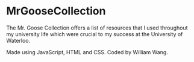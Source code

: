 # MrGooseCollection
The Mr. Goose Collection offers a list of resources that I used throughout my university life which were crucial to my success at the University of Waterloo.

Made using JavaScript, HTML and CSS. Coded by William Wang.

